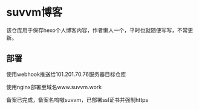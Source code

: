# suvvm博客

该仓库用于保存hexo个人博客内容，作者懒人一个，平时也就随便写写，不常更新。

## 部署

使用webhook推送给101.201.70.76服务器目标仓库

使用nginx部署至域名www.suvvm.work

备案已完成，备案名呜嗷suvvm，已部署ssl证书并强制https